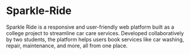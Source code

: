 # Sparkle-Ride
Sparkle Ride is a responsive and user-friendly web platform built as a college project to streamline car care services. Developed collaboratively by two students, the platform helps users book services like car washing, repair, maintenance, and more, all from one place.
